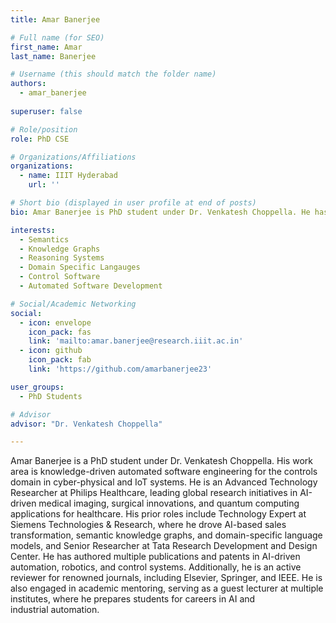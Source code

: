 ```yaml
---
title: Amar Banerjee

# Full name (for SEO)
first_name: Amar
last_name: Banerjee

# Username (this should match the folder name)
authors:
  - amar_banerjee
  
superuser: false

# Role/position
role: PhD CSE

# Organizations/Affiliations
organizations:
  - name: IIIT Hyderabad
    url: ''

# Short bio (displayed in user profile at end of posts)
bio: Amar Banerjee is PhD student under Dr. Venkatesh Choppella. He has contributed to multiple technology domains, including robotics, IoT, healthcare, and radio astrophysics. Currently, he serves as an Advanced Technology Researcher at Philips Healthcare. Amar’s research interests include knowledge graphs, semantics, neural networks, medical image processing, human-machine collaboration, and cognitive AI.

interests:
  - Semantics
  - Knowledge Graphs
  - Reasoning Systems
  - Domain Specific Langauges
  - Control Software
  - Automated Software Development

# Social/Academic Networking
social:
  - icon: envelope
    icon_pack: fas
    link: 'mailto:amar.banerjee@research.iiit.ac.in'
  - icon: github
    icon_pack: fab
    link: 'https://github.com/amarbanerjee23'

user_groups:
  - PhD Students

# Advisor
advisor: "Dr. Venkatesh Choppella"

---
```

Amar Banerjee is a PhD student under Dr. Venkatesh Choppella. His work area is knowledge-driven automated software engineering for the controls domain in cyber-physical and IoT systems. He is an Advanced Technology Researcher at Philips Healthcare, leading global research initiatives in AI-driven medical imaging, surgical innovations, and quantum computing applications for healthcare. His prior roles include Technology Expert at Siemens Technologies & Research, where he drove AI-based sales transformation, semantic knowledge graphs, and domain-specific language models, and Senior Researcher at Tata Research Development and Design Center. He has authored multiple publications and patents in AI-driven automation, robotics, and control systems. Additionally, he is an active reviewer for renowned journals, including Elsevier, Springer, and IEEE. He is also engaged in academic mentoring, serving as a guest lecturer at multiple institutes, where he prepares students for careers in AI and industrial automation.